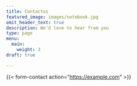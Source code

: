 ```yaml
---
title: Contactos
featured_image: images/notebook.jpg
omit_header_text: true
description: We'd love to hear from you
type: page
menu:
  main:
    weight: 3
draft: true

---
```

{{< form-contact action="https://example.com"  >}}